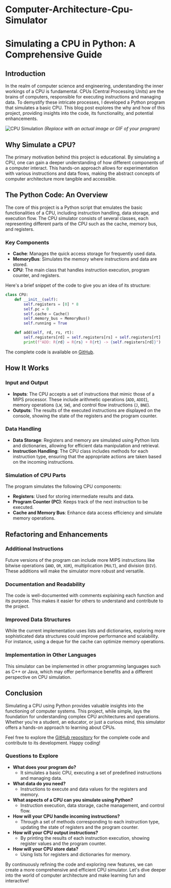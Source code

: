 # Computer-Architecture-Cpu-Simulator
# Simulating a CPU in Python: A Comprehensive Guide

## Introduction

In the realm of computer science and engineering, understanding the inner workings of a CPU is fundamental. CPUs (Central Processing Units) are the brains of computers, responsible for executing instructions and managing data. To demystify these intricate processes, I developed a Python program that simulates a basic CPU. This blog post explores the why and how of this project, providing insights into the code, its functionality, and potential enhancements.

![CPU Simulation](https://example.com/image.gif) *(Replace with an actual image or GIF of your program)*

## Why Simulate a CPU?

The primary motivation behind this project is educational. By simulating a CPU, one can gain a deeper understanding of how different components of a computer interact. This hands-on approach allows for experimentation with various instructions and data flows, making the abstract concepts of computer architecture more tangible and accessible.

## The Python Code: An Overview

The core of this project is a Python script that emulates the basic functionalities of a CPU, including instruction handling, data storage, and execution flow. The CPU simulator consists of several classes, each representing different parts of the CPU such as the cache, memory bus, and registers.

### Key Components

- **Cache**: Manages the quick access storage for frequently used data.
- **MemoryBus**: Simulates the memory where instructions and data are stored.
- **CPU**: The main class that handles instruction execution, program counter, and registers.

Here's a brief snippet of the code to give you an idea of its structure:

```python
class CPU:
    def __init__(self):
        self.registers = [0] * 8
        self.pc = 0
        self.cache = Cache()
        self.memory_bus = MemoryBus()
        self.running = True

    def add(self, rd, rs, rt):
        self.registers[rd] = self.registers[rs] + self.registers[rt]
        print(f"ADD: R{rd} = R{rs} + R{rt} -> {self.registers[rd]}")
```

The complete code is available on [GitHub]([https://github.com/yourusername/cpu-simulator](https://github.com/sunshine1247474/Computer-Architecture-Cpu-Simulator/blob/main/SimpleCPUSimulator.py)).

## How It Works

### Input and Output

- **Inputs**: The CPU accepts a set of instructions that mimic those of a MIPS processor. These include arithmetic operations (`ADD`, `ADDI`), memory operations (`LW`, `SW`), and control flow instructions (`J`, `BNE`).
- **Outputs**: The results of the executed instructions are displayed on the console, showing the state of the registers and the program counter.

### Data Handling

- **Data Storage**: Registers and memory are simulated using Python lists and dictionaries, allowing for efficient data manipulation and retrieval.
- **Instruction Handling**: The CPU class includes methods for each instruction type, ensuring that the appropriate actions are taken based on the incoming instructions.

### Simulation of CPU Parts

The program simulates the following CPU components:
- **Registers**: Used for storing intermediate results and data.
- **Program Counter (PC)**: Keeps track of the next instruction to be executed.
- **Cache and Memory Bus**: Enhance data access efficiency and simulate memory operations.

## Refactoring and Enhancements

### Additional Instructions

Future versions of the program can include more MIPS instructions like bitwise operations (`AND`, `OR`, `XOR`), multiplication (`MULT`), and division (`DIV`). These additions will make the simulator more robust and versatile.

### Documentation and Readability

The code is well-documented with comments explaining each function and its purpose. This makes it easier for others to understand and contribute to the project.

### Improved Data Structures

While the current implementation uses lists and dictionaries, exploring more sophisticated data structures could improve performance and scalability. For instance, using a deque for the cache can optimize memory operations.

### Implementation in Other Languages

This simulator can be implemented in other programming languages such as C++ or Java, which may offer performance benefits and a different perspective on CPU simulation.

## Conclusion

Simulating a CPU using Python provides valuable insights into the functioning of computer systems. This project, while simple, lays the foundation for understanding complex CPU architectures and operations. Whether you're a student, an educator, or just a curious mind, this simulator offers a hands-on approach to learning about CPUs.

Feel free to explore the [GitHub repository](https://github.com/yourusername/cpu-simulator) for the complete code and contribute to its development. Happy coding!

### Questions to Explore

- **What does your program do?**
  - It simulates a basic CPU, executing a set of predefined instructions and managing data.
- **What data do you need?**
  - Instructions to execute and data values for the registers and memory.
- **What aspects of a CPU can you simulate using Python?**
  - Instruction execution, data storage, cache management, and control flow.
- **How will your CPU handle incoming instructions?**
  - Through a set of methods corresponding to each instruction type, updating the state of registers and the program counter.
- **How will your CPU output instructions?**
  - By printing the results of each instruction execution, showing register values and the program counter.
- **How will your CPU store data?**
  - Using lists for registers and dictionaries for memory.

By continuously refining the code and exploring new features, we can create a more comprehensive and efficient CPU simulator. Let's dive deeper into the world of computer architecture and make learning fun and interactive!
